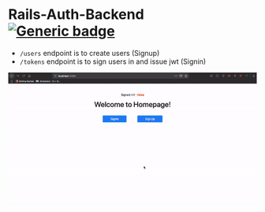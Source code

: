 # Rails-Auth-Backend &nbsp; [![Generic badge](https://img.shields.io/badge/Checkout-Frontend-1abc9c.svg)](https://github.com/manojnaidu619/vue-authentication)

* ```/users``` endpoint is to create users (Signup)
* ```/tokens``` endpoint is to sign users in and issue jwt (Signin)

![](./vue.gif)
